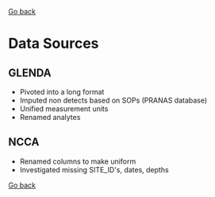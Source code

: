 [Go back](../README.md)

# Data Sources

## GLENDA
- Pivoted into a long format
- Imputed non detects based on SOPs (PRANAS database)
- Unified measurement units
- Renamed analytes 

## NCCA
- Renamed columns to make uniform
- Investigated missing SITE_ID's, dates, depths


[Go back](../README.md)

